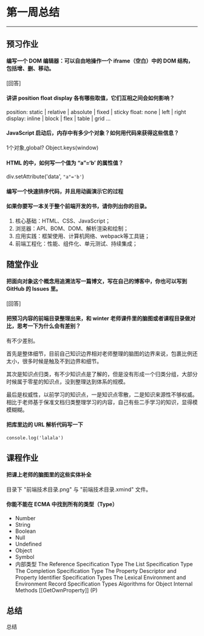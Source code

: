 # 第一周总结
---
## 预习作业

#### 编写一个 DOM 编辑器：可以自由地操作一个 iframe（空白）中的 DOM 结构，包括增、删、移动。
[回答]

#### 讲讲 position float display 各有哪些取值，它们互相之间会如何影响？
position: static | relative | absolute | fixed | sticky
float: none | left | right
display: inline | block | flex | table | grid ...

 #### JavaScript 启动后，内存中有多少个对象？如何用代码来获得这些信息？
1个对象,global? Object.keys(window)

#### HTML 的中，如何写一个值为 “a”=‘b’ 的属性值？
div.setAttribute('data', `"a"='b'`)

#### 编写一个快速排序代码，并且用动画演示它的过程



#### 如果你要写一本关于整个前端开发的书，请你列出你的目录。

1. 核心基础：HTML、CSS、JavaScript；
2. 浏览器：API、BOM、DOM、解析渲染和绘制； 
3. 应用实践：框架使用、计算机网络、webpack等工具链；
4. 前端工程化：性能、组件化、单元测试、持续集成；

## 随堂作业

#### 把面向对象这个概念用追溯法写一篇博文，写在自己的博客中，你也可以写到 GitHub 的 Issues 里。
[回答]

#### 把预习内容的前端目录整理出来，和 winter 老师课件里的脑图或者课程目录做对比，思考一下为什么会有差别？

有不少差别。

首先是整体细节，目前自己知识边界相对老师整理的脑图的边界来说，包裹比例还太小，很多时候是触及不到边界和细节。

其次是知识点归类，有不少知识点是了解的，但是没有形成一个归类分组，大部分时候属于零星的知识点，没到整理达到体系的规模。

最后是权威性，以前学习的知识点，一是知识点零散，二是知识来源性不够权威。相比于老师基于保准文档归类整理学习的内容，自己有些二手学习的知识，显得模模糊糊。

#### 把库里边的 URL 解析代码写一下
```
console.log('lalala')
```

## 课程作业

#### 把课上老师的脑图里的这些实体补全
目录下 "前端技术目录.png" 与 "前端技术目录.xmind" 文件。

#### 你能不能在 ECMA 中找到所有的类型（Type）
- Number
- String
- Boolean
- Null
- Undefined
- Object
- Symbol
- 内部类型
    The Reference Specification Type
	The List Specification Type
	The Completion Specification Type
	The Property Descriptor and Property Identifier Specification Types
	 The Lexical Environment and Environment Record Specification Types
	Algorithms for Object Internal Methods
	 [[GetOwnProperty]] (P)


## 总结
总结